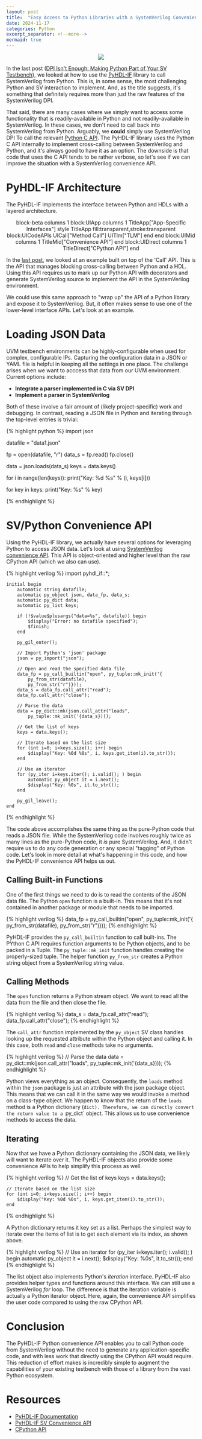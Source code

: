 ```yaml
---
layout: post
title:  "Easy Access to Python Libraries with a SystemVerilog Convenience API"
date: 2024-11-17
categories: Python
excerpt_separator: <!--more-->
mermaid: true
---
```


<p align="center">
<img src="{{ '/imgs/2024/11/PyHDL_IF_Convenience_API.png' | absolute_url }}"/> 
</p>

In the last post 
([DPI Isn't Enough: Making Python Part of Your SV Testbench](https://bitsbytesgates.com/python/2024/11/04/DPI_Isnt_Enough_MakingPythonPartOfYourSVTB.html)), 
we looked at how to use the [PyHDL-IF](https://fvutils.github.io/pyhdl-if) library 
to call SystemVerilog from Python. 
This is, in some sense, the most challenging Python and SV interaction to implement. 
And, as the title suggests, it's something that definitely requires
more than just the raw features of the SystemVerilog DPI.

That said, there are many cases where we simply want to access some functionality
that is readily-available in Python and not readily-available in SystemVerilog. 
In these cases, we don't need to call back into SystemVerilog from Python. 
Arguably, we **could** simply use SystemVerilog DPI To call the relevant 
[Python C API](https://docs.python.org/3/c-api/). The PyHDL-IF library uses the
Python C API internally to implement cross-calling between SystemVerilog and
Python, and it's always good to have it as an option. The downside is that code that
uses the C API tends to be rather verbose, so let's see if we can improve the
situation with a SystemVerilog convenience API.

<!--more-->

# PyHDL-IF Architecture

The PyHDL-IF implements the interface between Python and HDLs with a layered architecture.

<div class="mermaid" align="center">
block-beta
columns 1
  block:UIApp
  columns 1
    TitleApp["App-Specific Interfaces"]
    style TitleApp fill:transparent,stroke:transparent
    block:UICodeAPIs
      UICall["Method Call"]
      UITlm["TLM"]
    end
  end
  block:UIMid
  columns 1
    TitleMid["Convenience API"]
  end
  block:UIDirect
  columns 1
    TitleDirect["CPython API"]
  end
</div>

In the [last post](https://bitsbytesgates.com/python/2024/11/04/DPI_Isnt_Enough_MakingPythonPartOfYourSVTB.html),
we looked at an example built on top of the 'Call' API. This is the API that manages blocking cross-calling
between Python and a HDL. Using this API requires us to mark up our Python API with decorators and generate
SystemVerilog source to implement the API in the SystemVerilog environment. 

We could use this same approach to "wrap up" the API of a Python library and expose it to SystemVerilog. But,
it often makes sense to use one of the lower-level interface APIs. Let's look at an example.

# Loading JSON Data

UVM testbench environments can be highly-configurable when used for complex, configurable IPs. Capturing 
the configuration data in a JSON or YAML file is helpful in keeping all the settings in one place. 
The challenge arises when we want to acccess that data from our UVM environment. Current options include:

- **Integrate a parser implemented in C via SV DPI** 
- **Implement a parser in SystemVerilog**

Both of these involve a fair amount of (likely project-specific) work and debugging. In contrast, reading 
a JSON file in Python and iterating through the top-level entries is trivial:

{% highlight python %}
import json

datafile = "data1.json"

fp = open(datafile, "r")
data_s = fp.read()
fp.close()

data = json.loads(data_s)
keys = data.keys()

for i in range(len(keys)):
    print("Key: %d %s" % (i, keys[i]))

for key in keys:
    print("Key: %s" % key)

{% endhighlight %}

# SV/Python Convenience API
Using the PyHDL-IF library, we actually have several options for leveraging Python to access JSON data. 
Let's look at using [SystemVerilog convenience API](https://fvutils.github.io/pyhdl-if/sv_api.html#systemverilog-api). 
This API is object-oriented and higher level than the raw CPython API (which we also can use). 

{% highlight verilog %}
    import pyhdl_if::*;

    initial begin
        automatic string datafile;
        automatic py_object json, data_fp, data_s;
        automatic py_dict data;
        automatic py_list keys;

        if (!$value$plusargs("data=%s", datafile)) begin
            $display("Error: no datafile specified");
            $finish;
        end

        py_gil_enter();

        // Import Python's 'json' package 
        json = py_import("json");

        // Open and read the specified data file
        data_fp = py_call_builtin("open", py_tuple::mk_init('{
            py_from_str(datafile),
            py_from_str("r")}));
        data_s = data_fp.call_attr("read"); 
        data_fp.call_attr("close");

        // Parse the data
        data = py_dict::mk(json.call_attr("loads", 
            py_tuple::mk_init('{data_s})));

        // Get the list of keys
        keys = data.keys();

        // Iterate based on the list size
        for (int i=0; i<keys.size(); i++) begin
            $display("Key: %0d %0s", i, keys.get_item(i).to_str());
        end

        // Use an iterator
        for (py_iter i=keys.iter(); i.valid(); ) begin
            automatic py_object it = i.next();
            $display("Key: %0s", it.to_str());
        end

        py_gil_leave();
    end
{% endhighlight %}

The code above accomplishes the same thing as the pure-Python code that reads a JSON file. 
While the SystemVerilog code involves roughly twice as many lines as the pure-Python code,
it *is* pure SystemVerilog. And, it didn't require us to do any code generation or any
special "tagging" of Python code. Let's look in more detail at what's happening in this
code, and how the PyHDL-IF convenience API helps us out.

## Calling Built-in Functions
One of the first things we need to do is to read the contents of the JSON data file. 
The Python `open` function is a built-in. This means that it's not contained in 
another package or module that needs to be imported.

{% highlight verilog %}
        data_fp = py_call_builtin("open", py_tuple::mk_init('{
            py_from_str(datafile),
            py_from_str("r")}));
{% endhighlight %}

PyHDL-IF provides the `py_call_builtin` function to call built-ins. The PYthon C API
requires function arguments to be Python objects, and to be packed in a Tuple. The
`py_tuple::mk_init` function handles creating the properly-sized tuple. The helper
function `py_from_str` creates a Python string object from a SystemVerilog string value.

## Calling Methods
The `open` function returns a Python stream object. We want to read all the data from
the file and then close the file.

{% highlight verilog %}
        data_s = data_fp.call_attr("read"); 
        data_fp.call_attr("close");
{% endhighlight %}

The `call_attr` function implemented by the `py_object` SV class handles looking up the
requested attribute within the Python object and calling it. In this case, 
both `read` and `close` methods take no arguments.

{% highlight verilog %}
        // Parse the data
        data = py_dict::mk(json.call_attr("loads", py_tuple::mk_init('{data_s})));
{% endhighlight %}

Python views everything as an object. Consequently, the `loads` method within
the `json` package is just an attribute with the json package object. This means
that we can call it in the same way we would invoke a method on a class-type object.
We happen to know that the return of the `loads` method is a Python dictionary (`dict).
Therefore, we can directly convert the return value to a `py_dict` object. This allows
us to use convenience methods to access the data.

## Iterating
Now that we have a Python dictionary containing the JSON data, we likely will 
want to iterate over it. The PyHDL-IF objects also provide some convenience 
APIs to help simplify this process as well.

{% highlight verilog %}
    // Get the list of keys
    keys = data.keys();

    // Iterate based on the list size
    for (int i=0; i<keys.size(); i++) begin
        $display("Key: %0d %0s", i, keys.get_item(i).to_str());
    end
{% endhighlight %}

A Python dictionary returns it key set as a list. Perhaps the simplest way
to iterate over the items of list is to get each element via its index,
as shown above.

{% highlight verilog %}
    // Use an iterator
    for (py_iter i=keys.iter(); i.valid(); ) begin
        automatic py_object it = i.next();
        $display("Key: %0s", it.to_str());
    end
{% endhighlight %}

The list object also implements Python's *iteration* interface. PyHDL-IF
also provides helper types and functions around this interface. We can
still use a SystemVerilog *for* loop. The difference is that the iteration
variable is actually a Python iterator object. Here, again, the convenience
API simplifies the user code compared to using the raw CPython API.


# Conclusion
The PyHDL-IF Python convenience API enables you to call Python code from
SystemVerilog without the need to generate any application-specific 
code, and with less work that directly using the CPython API would require.
This reduction of effort makes is incredibly simple to augment the capabilities
of your existing testbench with those of a library from the vast Python ecosystem.

# Resources
- [PyHDL-IF Documentation](https://fvutils.github.io/pyhdl-if/)
- [PyHDL-IF SV Convenience API](https://fvutils.github.io/pyhdl-if/sv_api.html)
- [CPython API](https://docs.python.org/3/c-api/index.html)
